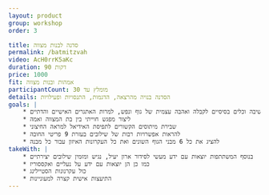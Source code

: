 ```yaml
---
layout: product
group: workshop
order: 3

title: סדנה לבנות מצווה
permalink: /batmitzvah
video: AcH0rrK5aKc
duration: 90 דקות
price: 1000
fit: אמהות ובנות מצווה
participantCount: מומלץ עד 30
details: הסדנה בנויה מהרצאה, הדגמות, התנסויות ופעילויות
goals: |
    * להציג ולהקנות דרכי חשיבה וכלים בסיסיים לקבלה ואהבה עצמית של גוף ונפש, למרות האתגרים האישיים והדתיים
    * ליצור מפגש חוייתי בין בת המצווה ואמה
    * שבירת מיתוסים הקשורים לתפיסת האידיאל למראה החיצוני
    * להראות אפשרויות רבות של שילובים בעזרת 9 פריטי החובה
    * להציג את כל 6 מבני הגוף השונים ואת כל העקרונות האיזון עבור כל מבנה
takeWith: |
    * בנוסף המשתתפות יוצאות עם ידע מעשי לסידור ארון יעיל, נגיש ומזמין שילובים יצירתיים
    * כמו כן הן יוצאות עם ידע על נעליים ואקססוריז
    * כול עקרנונות הסטיילינג
    * התיעצות אישית קצרה למעוניינות
---
```

